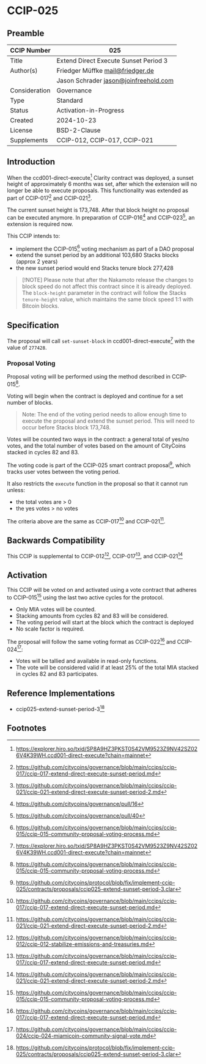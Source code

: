 # CCIP-025

## Preamble

| CCIP Number   | 025                                   |
| ------------- | ------------------------------------- |
| Title         | Extend Direct Execute Sunset Period 3 |
| Author(s)     | Friedger Müffke mail@friedger.de      |
|               | Jason Schrader jason@joinfreehold.com |
| Consideration | Governance                            |
| Type          | Standard                              |
| Status        | Activation-in-Progress                |
| Created       | 2024-10-23                            |
| License       | BSD-2-Clause                          |
| Supplements   | CCIP-012, CCIP-017, CCIP-021          |

## Introduction

When the ccd001-direct-execute[^1] Clarity contract was deployed, a sunset height of approximately 6 months was set,
after which the extension will no longer be able to execute proposals. This functionality was extended as part of CCIP-017[^2] and CCIP-021[^3].

The current sunset height is 173,748. After that block height no proposal can be executed anymore. In preparation of CCIP-016[^4] and CCIP-023[^5], an extension is required now.

This CCIP intends to:

- implement the CCIP-015[^6] voting mechanism as part of a DAO proposal
- extend the sunset period by an additional 103,680 Stacks blocks (approx 2 years)
- the new sunset period would end Stacks tenure block 277,428

> [!NOTE] Please note that after the Nakamoto release the changes to block speed do not affect this contract since it is already deployed. The `block-height` parameter in the contract will follow the Stacks `tenure-height` value, which maintains the same block speed 1:1 with Bitcoin blocks.

## Specification

The proposal will call `set-sunset-block` in ccd001-direct-execute[^1] with the value of `277428`.

### Proposal Voting

Proposal voting will be performed using the method described in CCIP-015[^6].

Voting will begin when the contract is deployed and continue for a set number of blocks.

> Note: The end of the voting period needs to allow enough time to execute the proposal and extend the sunset period. This will need to occur before Stacks block 173,748.

Votes will be counted two ways in the contract: a general total of yes/no votes, and the total number of votes based on the amount of CityCoins stacked in cycles 82 and 83.

The voting code is part of the CCIP-025 smart contract proposal[^7], which tracks user votes between the voting period.

It also restricts the `execute` function in the proposal so that it cannot run unless:

- the total votes are > 0
- the yes votes > no votes

The criteria above are the same as CCIP-017[^2] and CCIP-021[^3].

## Backwards Compatibility

This CCIP is supplemental to CCIP-012[^8], CCIP-017[^2], and CCIP-021[^3]

## Activation

This CCIP will be voted on and activated using a vote contract that adheres to CCIP-015[^6] using the last two active cycles for the protocol.

- Only MIA votes will be counted.
- Stacking amounts from cycles 82 and 83 will be considered.
- The voting period will start at the block which the contract is deployed
- No scale factor is required.

The proposal will follow the same voting format as CCIP-022[^2] and CCIP-024[^9]:

- Votes will be tallied and available in read-only functions.
- The vote will be considered valid if at least 25% of the total MIA stacked in cycles 82 and 83 participates.

## Reference Implementations

- ccip025-extend-sunset-period-3[^7]

## Footnotes

[^1]: https://explorer.hiro.so/txid/SP8A9HZ3PKST0S42VM9523Z9NV42SZ026V4K39WH.ccd001-direct-execute?chain=mainnet
[^2]: https://github.com/citycoins/governance/blob/main/ccips/ccip-017/ccip-017-extend-direct-execute-sunset-period.md
[^3]: https://github.com/citycoins/governance/blob/main/ccips/ccip-021/ccip-021-extend-direct-execute-sunset-period-2.md
[^4]: https://github.com/citycoins/governance/pull/16
[^5]: https://github.com/citycoins/governance/pull/40
[^6]: https://github.com/citycoins/governance/blob/main/ccips/ccip-015/ccip-015-community-proposal-voting-process.md
[^7]: https://github.com/citycoins/protocol/blob/fix/implement-ccip-025/contracts/proposals/ccip025-extend-sunset-period-3.clar
[^8]: https://github.com/citycoins/governance/blob/main/ccips/ccip-012/ccip-012-stabilize-emissions-and-treasuries.md
[^9]: https://github.com/citycoins/governance/blob/main/ccips/ccip-024/ccip-024-miamicoin-community-signal-vote.md
